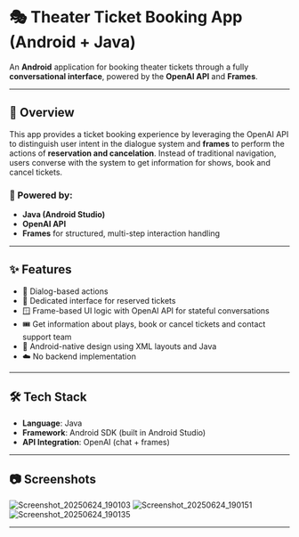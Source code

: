 # 🎭 Theater Ticket Booking App (Android + Java)

An **Android** application for booking theater tickets through a fully **conversational interface**, powered by the **OpenAI API** and **Frames**. 

---

## 📱 Overview

This app provides a ticket booking experience by leveraging the OpenAI API to distinguish user intent in the dialogue system and **frames** to perform the actions of **reservation and cancelation**. Instead of traditional navigation, users converse with the system to get information for shows, book and cancel tickets.

### 🧠 Powered by:

- **Java (Android Studio)**
- **OpenAI API**
- **Frames** for structured, multi-step interaction handling

---

## ✨ Features

- 💬 Dialog-based actions
- 🎫 Dedicated interface for reserved tickets
- 🪟 Frame-based UI logic with OpenAI API for stateful conversations
- 🎟️ Get information about plays, book or cancel tickets and contact support team
- 📱 Android-native design using XML layouts and Java
- ☁️ No backend implementation

---

## 🛠️ Tech Stack

- **Language**: Java
- **Framework**: Android SDK (built in Android Studio)
- **API Integration**: OpenAI (chat + frames)

---

## 📷 Screenshots

![Screenshot_20250624_190103](https://github.com/user-attachments/assets/d2c13e9f-0a54-4879-a0c0-b5f1191b6c6a)
![Screenshot_20250624_190151](https://github.com/user-attachments/assets/ddde8041-c132-4000-a9e6-c860e4220e40)
![Screenshot_20250624_190135](https://github.com/user-attachments/assets/2703b32d-f8b3-4152-9dc7-a2197f87701f)



---

